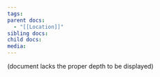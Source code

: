 ```yaml
---
tags: 
parent docs:
  - "[[Location]]"
sibling docs: 
child docs: 
media:
---
```

(document lacks the proper depth to be displayed)